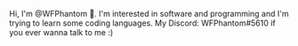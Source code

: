 Hi, I'm @WFPhantom 👋. I'm interested in software and programming and I'm trying to learn some coding languages.
My Discord: WFPhantom#5610 if you ever wanna talk to me :)
